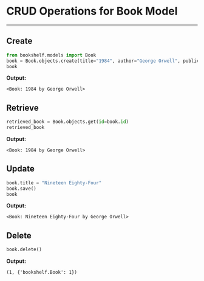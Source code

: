 # CRUD Operations for Book Model

---

## Create
```python
from bookshelf.models import Book
book = Book.objects.create(title="1984", author="George Orwell", publication_year=1949)
book
```

**Output:**
```
<Book: 1984 by George Orwell>
```

## Retrieve
```python
retrieved_book = Book.objects.get(id=book.id)
retrieved_book
```

**Output:**
```
<Book: 1984 by George Orwell>
```

## Update
```python
book.title = "Nineteen Eighty-Four"
book.save()
book
```

**Output:**
```
<Book: Nineteen Eighty-Four by George Orwell>
```

## Delete
```python
book.delete()
```

**Output:**
```
(1, {'bookshelf.Book': 1})
```
